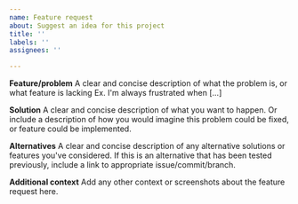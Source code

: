 ```yaml
---
name: Feature request
about: Suggest an idea for this project
title: ''
labels: ''
assignees: ''

---
```


**Feature/problem**
A clear and concise description of what the problem is, or what feature is lacking Ex. I'm always frustrated when [...]

**Solution**
A clear and concise description of what you want to happen.
Or include a description of how you would imagine this problem could be fixed, or feature could be implemented.

**Alternatives**
A clear and concise description of any alternative solutions or features you've considered.
If this is an alternative that has been tested previously, include a link to appropriate issue/commit/branch.

**Additional context**
Add any other context or screenshots about the feature request here.

